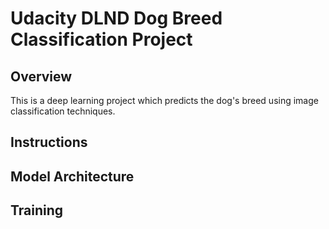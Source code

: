 # Udacity DLND Dog Breed Classification Project

## Overview
This is a deep learning project which predicts the dog's breed using image classification techniques.

## Instructions

## Model Architecture

## Training
